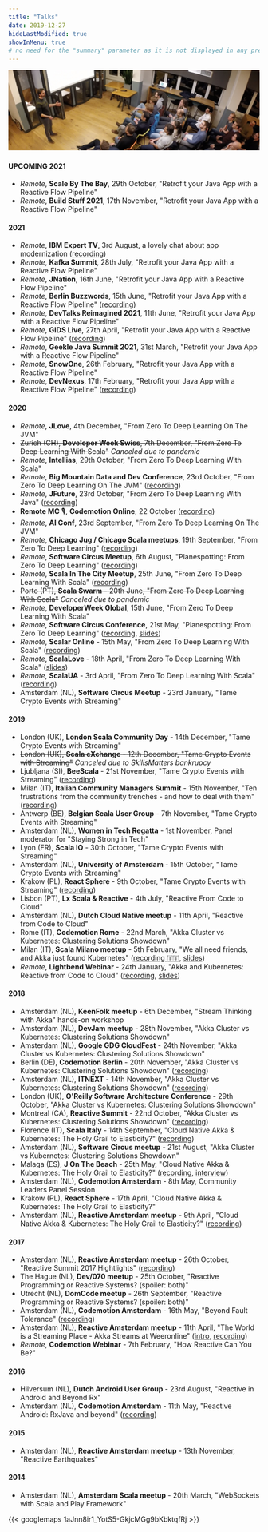 ```yaml
---
title: "Talks"
date: 2019-12-27
hideLastModified: true
showInMenu: true
# no need for the "summary" parameter as it is not displayed in any previews
---
```


![Reactive Meetup](reactive-meetup-wework.jpg)

#### UPCOMING 2021

* *Remote*, **Scale By The Bay**, 29th October, "Retrofit your Java App with a Reactive Flow Pipeline"
* *Remote*, **Build Stuff 2021**, 17th November, "Retrofit your Java App with a Reactive Flow Pipeline"

#### 2021

* *Remote*, **IBM Expert TV**, 3rd August, a lovely chat about app modernization ([recording](https://www.youtube.com/watch?v=upC6Raf9vZ4))
* *Remote*, **Kafka Summit**, 28th July, "Retrofit your Java App with a Reactive Flow Pipeline"
* *Remote*, **JNation**, 16th June, "Retrofit your Java App with a Reactive Flow Pipeline"
* *Remote*, **Berlin Buzzwords**, 15th June, "Retrofit your Java App with a Reactive Flow Pipeline" ([recording](https://www.youtube.com/watch?v=KRIJ0LXFnDA))
* *Remote*, **DevTalks Reimagined 2021**, 11th June, "Retrofit your Java App with a Reactive Flow Pipeline"
* *Remote*, **GIDS Live**, 27th April, "Retrofit your Java App with a Reactive Flow Pipeline" ([recording](https://www.youtube.com/watch?v=ZDTpm05otXk))
* *Remote*, **Geekle Java Summit 2021**, 31st March, "Retrofit your Java App with a Reactive Flow Pipeline"
* *Remote*, **SnowOne**, 26th February, "Retrofit your Java App with a Reactive Flow Pipeline"   
* *Remote*, **DevNexus**, 17th February, "Retrofit your Java App with a Reactive Flow Pipeline" ([recording](https://www.youtube.com/watch?v=mF7YKeXv7LU))

#### 2020

* *Remote*, **JLove**, 4th December, "From Zero To Deep Learning On The JVM"
* ~~Zurich (CH), **Developer Week Swiss**, 7th December, "From Zero To Deep Learning With Scala"~~  *Canceled due to pandemic*
* *Remote*, **Intellias**, 29th October, "From Zero To Deep Learning With Scala"
* *Remote*, **Big Mountain Data and Dev Conference**, 23rd October, "From Zero To Deep Learning On The JVM" ([recording](https://www.youtube.com/watch?v=Pteq7lq3z_E))
* *Remote*, **JFuture**, 23rd October, "From Zero To Deep Learning With Java" ([recording](https://www.youtube.com/watch?v=yo-mSk7ukkc))
* **Remote MC** 🎙, **Codemotion Online**, 22 October ([recording](https://vimeo.com/475399236))
* *Remote*, **AI Conf**, 23rd September, "From Zero To Deep Learning On The JVM"
* *Remote*, **Chicago Jug / Chicago Scala meetups**, 19th September, "From Zero To Deep Learning" ([recording](https://youtu.be/j2llvhV7cik))
* *Remote*, **Software Circus Meetup**, 6th August, "Planespotting: From Zero To Deep Learning" ([recording](https://t.co/sTqIUJtreC))
* *Remote*, **Scala In The City Meetup**, 25th June, "From Zero To Deep Learning With Scala" ([recording](https://www.youtube.com/watch?v=HQJgE1p2SG0))
* ~~Porto (PT), **Scala Swarm** - 20th June, "From Zero To Deep Learning With Scala"~~ *Canceled due to pandemic*
* *Remote*, **DeveloperWeek Global**, 15th June, "From Zero To Deep Learning With Scala"
* *Remote*, **Software Circus Conference**, 21st May, "Planespotting: From Zero To Deep Learning" ([recording](https://www.youtube.com/watch?v=genol6uZwe4), [slides](https://www.slideshare.net/FabioTiriticco/planespotting-from-zero-to-deep-learning))
* *Remote*, **Scalar Online** - 15th May, "From Zero To Deep Learning With Scala" ([recording](https://t.co/8qHZAI05ZV?amp=1))
* *Remote*, **ScalaLove** - 18th April, "From Zero To Deep Learning With Scala" ([slides](https://www.slideshare.net/FabioTiriticco/from-zero-to-deep-learning-with-scala-232229345))
* *Remote*, **ScalaUA** - 3rd April, "From Zero To Deep Learning With Scala" ([recording](https://www.youtube.com/watch?v=HvjaAzW8TAE))
* Amsterdam (NL), **Software Circus Meetup** - 23rd January, "Tame Crypto Events with Streaming"

#### 2019

* London (UK), **London Scala Community Day** - 14th December, "Tame Crypto Events with Streaming"
* ~~London (UK), **Scala eXchange** - 12th December, "Tame Crypto Events with Streaming"~~ *Canceled due to SkillsMatters bankrupcy*
* Ljubljana (SI), **BeeScala** - 21st November, "Tame Crypto Events with Streaming" ([recording](https://www.youtube.com/watch?v=wk8g83XRUzQ))
* Milan (IT), **Italian Community Managers Summit** - 15th November, "Ten frustrations from the community trenches - and how to deal with them" ([recording](https://www.youtube.com/watch?v=_WqodKHwPk4))
* Antwerp (BE), **Belgian Scala User Group** - 7th November, "Tame Crypto Events with Streaming"
* Amsterdam (NL), **Women in Tech Regatta** - 1st November, Panel moderator for "Staying Strong in Tech"
* Lyon (FR), **Scala IO** - 30th October, "Tame Crypto Events with Streaming"
* Amsterdam (NL), **University of Amsterdam** - 15th October, "Tame Crypto Events with Streaming"
* Krakow (PL), **React Sphere** - 9th October, "Tame Crypto Events with Streaming" ([recording](https://www.youtube.com/watch?v=P1W1CSnZdS4))
* Lisbon (PT), **Lx Scala & Reactive** - 4th July, "Reactive From Code to Cloud"
* Amsterdam (NL), **Dutch Cloud Native meetup** - 11th April, "Reactive from Code to Cloud"
* Rome (IT), **Codemotion Rome** - 22nd March, "Akka Cluster vs Kubernetes: Clustering Solutions Showdown"
* Milan (IT), **Scala Milano meetup** - 5th February, "We all need friends, and Akka just found Kubernetes" ([recording 🇮🇹](https://www.youtube.com/watch?v=NTpHZLj3LjI&feature=youtu.be), [slides](https://www.slideshare.net/FabioTiriticco/we-all-need-friends-and-akka-just-found-kubernetes))
* *Remote*, **Lightbend Webinar** - 24th January, "Akka and Kubernetes: Reactive from Code to Cloud" ([recording](https://www.youtube.com/watch?v=FyneQrH-0Rc), [slides](https://www.lightbend.com/blog/akka-and-kubernetes-reactive-from-code-to-cloud))

#### 2018

* Amsterdam (NL), **KeenFolk meetup** - 6th December, "Stream Thinking with Akka" hands-on workshop
* Amsterdam (NL), **DevJam meetup** - 28th November, "Akka Cluster vs Kubernetes: Clustering Solutions Showdown"
* Amsterdam (NL), **Google GDG CloudFest** - 24th November, "Akka Cluster vs Kubernetes: Clustering Solutions Showdown"
* Berlin (DE), **Codemotion Berlin** - 20th November, "Akka Cluster vs Kubernetes: Clustering Solutions Showdown" ([recording](https://youtu.be/1ICRGG_g5yQ))
* Amsterdam (NL), **ITNEXT** - 14th November, "Akka Cluster vs Kubernetes: Clustering Solutions Showdown" ([recording](https://www.youtube.com/watch?v=v2j2SyVhzTY&t=1s))
* London (UK), **O'Reilly Software Architecture Conference** - 29th October, "Akka Cluster vs Kubernetes: Clustering Solutions Showdown"
* Montreal (CA), **Reactive Summit** - 22nd October, "Akka Cluster vs Kubernetes: Clustering Solutions Showdown" ([recording](https://t.co/f0b2mG6SeY))
* Florence (IT), **Scala Italy** - 14th September, "Cloud Native Akka & Kubernetes: The Holy Grail to Elasticity?" ([recording](https://vimeo.com/294735363))
* Amsterdam (NL), **Software Circus meetup** - 21st August, "Akka Cluster vs Kubernetes: Clustering Solutions Showdown"
* Malaga (ES), **J On The Beach** - 25th May, "Cloud Native Akka & Kubernetes: The Holy Grail to Elasticity?" ([recording](https://youtu.be/OOXRgd5yUQo), [interview](https://youtu.be/pZgrAnORNAU))
* Amsterdam (NL), **Codemotion Amsterdam** - 8th May, Community Leaders Panel Session
* Krakow (PL), **React Sphere** - 17th April, "Cloud Native Akka & Kubernetes: The Holy Grail to Elasticity?"
* Amsterdam (NL), **Reactive Amsterdam meetup** - 9th April, "Cloud Native Akka & Kubernetes: The Holy Grail to Elasticity?" ([recording](https://youtu.be/M8P3MFmMDk4))

#### 2017

* Amsterdam (NL), **Reactive Amsterdam meetup** - 26th October, "Reactive Summit 2017 Hightlights" ([recording](https://youtu.be/J1mkMYIO9gg))
* The Hague (NL), **Dev/070 meetup** - 25th October, "Reactive Programming or Reactive Systems? (spoiler: both)"
* Utrecht (NL), **DomCode meetup** - 26th September, "Reactive Programming or Reactive Systems? (spoiler: both)"
* Amsterdam (NL), **Codemotion Amsterdam** - 16th May, "Beyond Fault Tolerance" ([recording](https://youtu.be/zgKoAfhCHVE))
* Amsterdam (NL), **Reactive Amsterdam meetup** - 11th April, "The World is a Streaming Place - Akka Streams at Weeronline" ([intro](https://youtu.be/eKkeHHTSETw), [recording](https://youtu.be/MQGXrrhGUTw))
* *Remote*, **Codemotion Webinar** - 7th February, "How Reactive Can You Be?"

#### 2016

* Hilversum (NL), **Dutch Android User Group** - 23rd August, "Reactive in Android and Beyond Rx"
* Amsterdam (NL), **Codemotion Amsterdam** - 11th May, "Reactive Android: RxJava and beyond" ([recording](https://youtu.be/QGYzrEZEW_k))

#### 2015

* Amsterdam (NL), **Reactive Amsterdam meetup** - 13th November, "Reactive Earthquakes"

#### 2014

* Amsterdam (NL), **Amsterdam Scala meetup** - 20th March, "WebSockets with Scala and Play Framework"

{{< googlemaps 1aJnn8ir1_YotS5-GkjcMGg9bKbktqfRj >}}




